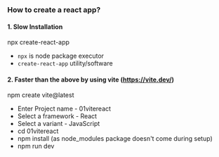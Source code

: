 ### How to create a react app?

#### 1. Slow Installation

npx create-react-app <project-name>

- `npx` is node package executor
- `create-react-app` utility/software

#### 2. Faster than the above by using vite (https://vite.dev/)

npm create vite@latest

- Enter Project name - 01vitereact
- Select a framework - React
- Select a variant - JavaScript
- cd 01vitereact
- npm install (as node_modules package doesn't come during setup)
- npm run dev
